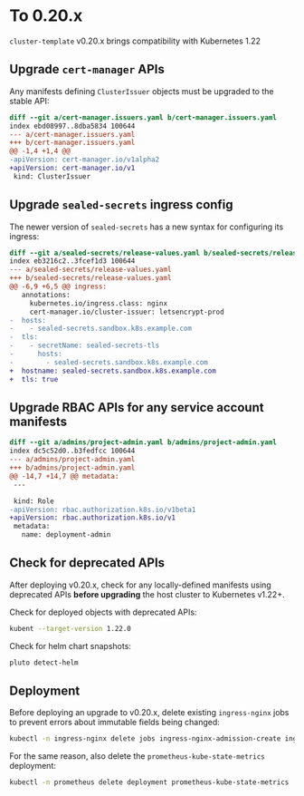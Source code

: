 # To 0.20.x

`cluster-template` v0.20.x  brings compatibility with Kubernetes 1.22

## Upgrade `cert-manager` APIs

Any manifests defining `ClusterIssuer` objects must be upgraded to the stable API:

```diff
diff --git a/cert-manager.issuers.yaml b/cert-manager.issuers.yaml
index ebd08997..8dba5834 100644
--- a/cert-manager.issuers.yaml
+++ b/cert-manager.issuers.yaml
@@ -1,4 +1,4 @@
-apiVersion: cert-manager.io/v1alpha2
+apiVersion: cert-manager.io/v1
 kind: ClusterIssuer
```

## Upgrade `sealed-secrets` ingress config

The newer version of `sealed-secrets` has a new syntax for configuring its ingress:

```diff
diff --git a/sealed-secrets/release-values.yaml b/sealed-secrets/release-values.yaml
index eb3216c2..3fcef1d3 100644
--- a/sealed-secrets/release-values.yaml
+++ b/sealed-secrets/release-values.yaml
@@ -6,9 +6,5 @@ ingress:
   annotations:
     kubernetes.io/ingress.class: nginx
     cert-manager.io/cluster-issuer: letsencrypt-prod
-  hosts:
-    - sealed-secrets.sandbox.k8s.example.com
-  tls:
-    - secretName: sealed-secrets-tls
-      hosts:
-        - sealed-secrets.sandbox.k8s.example.com
+  hostname: sealed-secrets.sandbox.k8s.example.com
+  tls: true
```

## Upgrade RBAC APIs for any service account manifests

```diff
diff --git a/admins/project-admin.yaml b/admins/project-admin.yaml
index dc5c52d0..b3fedfcc 100644
--- a/admins/project-admin.yaml
+++ b/admins/project-admin.yaml
@@ -14,7 +14,7 @@ metadata:
 ---

 kind: Role
-apiVersion: rbac.authorization.k8s.io/v1beta1
+apiVersion: rbac.authorization.k8s.io/v1
 metadata:
   name: deployment-admin
```

## Check for deprecated APIs

After deploying v0.20.x, check for any locally-defined manifests using deprecated APIs **before upgrading** the host cluster to Kubernetes v1.22+.

Check for deployed objects with deprecated APIs:

```bash
kubent --target-version 1.22.0
```

Check for helm chart snapshots:

```bash
pluto detect-helm
```

## Deployment

Before deploying an upgrade to v0.20.x, delete existing `ingress-nginx` jobs to prevent errors about immutable fields being changed:

```bash
kubectl -n ingress-nginx delete jobs ingress-nginx-admission-create ingress-nginx-admission-patch
```

For the same reason, also delete the `prometheus-kube-state-metrics` deployment:

```bash
kubectl -n prometheus delete deployment prometheus-kube-state-metrics
```
